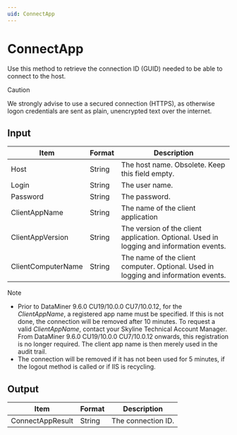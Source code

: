 ```yaml
---
uid: ConnectApp
---
```


# ConnectApp

Use this method to retrieve the connection ID (GUID) needed to be able to connect to the host.

> [!CAUTION]
> We strongly advise to use a secured connection (HTTPS), as otherwise logon credentials are sent as plain, unencrypted text over the internet.

## Input

| Item               | Format | Description                                                                              |
|--------------------|--------|------------------------------------------------------------------------------------------|
| Host               | String | The host name. Obsolete. Keep this field empty.                                          |
| Login              | String | The user name.                                                                           |
| Password           | String | The password.                                                                            |
| ClientAppName      | String | The name of the client application                                                       |
| ClientAppVersion   | String | The version of the client application. Optional. Used in logging and information events. |
| ClientComputerName | String | The name of the client computer. Optional. Used in logging and information events.       |

> [!NOTE]
> -  Prior to DataMiner 9.6.0 CU19/10.0.0 CU7/10.0.12, for the *ClientAppName*, a registered app name must be specified. If this is not done, the connection will be removed after 10 minutes. To request a valid *ClientAppName*, contact your Skyline Technical Account Manager. From DataMiner 9.6.0 CU19/10.0.0 CU7/10.0.12 onwards, this registration is no longer required. The client app name is then merely used in the audit trail.
> -  The connection will be removed if it has not been used for 5 minutes, if the logout method is called or if IIS is recycling.

## Output

| Item             | Format | Description        |
|------------------|--------|--------------------|
| ConnectAppResult | String | The connection ID. |

